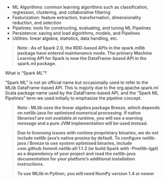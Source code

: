 - ML Algorithms: common learning algorithms such as classification, regression, clustering, and collaborative filtering
- Featurization: feature extraction, transformation, dimensionality reduction, and selection
- Pipelines: tools for constructing, evaluating, and tuning ML Pipelines
- Persistence: saving and load algorithms, models, and Pipelines
- Utilities: linear algebra, statistics, data handling, etc.

> **Note : As of Spark 2.0, the RDD-based APIs in the spark.mllib package have entered maintenance mode. The primary Machine Learning API for Spark is now the DataFrame-based API in the spark.ml package.**


What is “Spark ML”?

“Spark ML” is not an official name but occasionally used to refer to the MLlib DataFrame-based API. This is majorly due to the org.apache.spark.ml Scala package name used by the DataFrame-based API, and the “Spark ML Pipelines” term we used initially to emphasize the pipeline concept.

> **Note : MLlib uses the linear algebra package Breeze, which depends on netlib-java for optimised numerical processing. If native libraries1 are not available at runtime, you will see a warning message and a pure JVM implementation will be used instead.**

> **Due to licensing issues with runtime proprietary binaries, we do not include netlib-java’s native proxies by default. To configure netlib-java / Breeze to use system optimised binaries, include com.github.fommil.netlib:all:1.1.2 (or build Spark with -Pnetlib-lgpl) as a dependency of your project and read the netlib-java documentation for your platform’s additional installation instructions.**

> **To use MLlib in Python, you will need NumPy version 1.4 or newer**